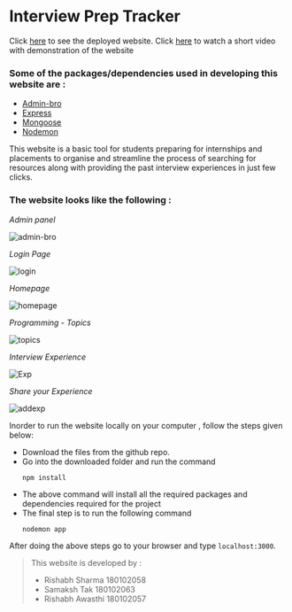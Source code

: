 # **Interview Prep Tracker**

Click [here](https://interview-preperations-app.herokuapp.com/) to see the deployed website.
Click [here](https://drive.google.com/file/d/1Av3R-zlpHrq-TQ4Cm1VvG6VlHtTGXMOO/view?usp=sharing) to watch a short video with demonstration of the website

### Some of the packages/dependencies used in developing this website are : 

*   [Admin-bro](https://adminbro.com/section-modules.html)
*   [Express](http://expressjs.com/)
*   [Mongoose](https://mongoosejs.com/docs/)
*   [Nodemon](https://nodemon.io/)

This website is a basic tool for students preparing for internships and placements to organise and streamline the process of searching for resources along with providing the past interview experiences in just few clicks.

### The website looks like the following : 
*Admin panel*

![admin-bro](https://user-images.githubusercontent.com/45677985/130668946-c7c6d7a6-4196-4cc3-8461-95e4b5394035.png)

*Login Page*

![login](https://user-images.githubusercontent.com/45677985/130667512-11cef7b0-6707-4d1e-b581-20ac983c9448.png)

*Homepage*

![homepage](https://user-images.githubusercontent.com/45677985/130667662-f570f11c-b774-401b-9a03-50be311caa8e.png)

*Programming - Topics*

![topics](https://user-images.githubusercontent.com/45677985/130667810-949a2ca0-ff46-4c5e-993b-b320e2becf40.png)

*Interview Experience*

![Exp](https://user-images.githubusercontent.com/45677985/130667939-e7154c95-c109-4bfe-8cd9-60243327f64e.png)

*Share your Experience*

![addexp](https://user-images.githubusercontent.com/45677985/130668014-6a718a43-ccab-4ddd-b31e-a484f5b0ce8c.png)

Inorder to run the website locally on your computer , follow the steps given below:

*   Download the files from the github repo.
*    Go into the downloaded folder and run the command 
        ```
        npm install
        ```
*   The above command will install all the required packages and dependencies required for the project
*   The final step is to run the following command 
    ```
    nodemon app
    ```
After doing the above steps go to your browser and type `localhost:3000`.


>This website is developed by :
>  * Rishabh Sharma 180102058
>  * Samaksh Tak 180102063
>  * Rishabh Awasthi 180102057
